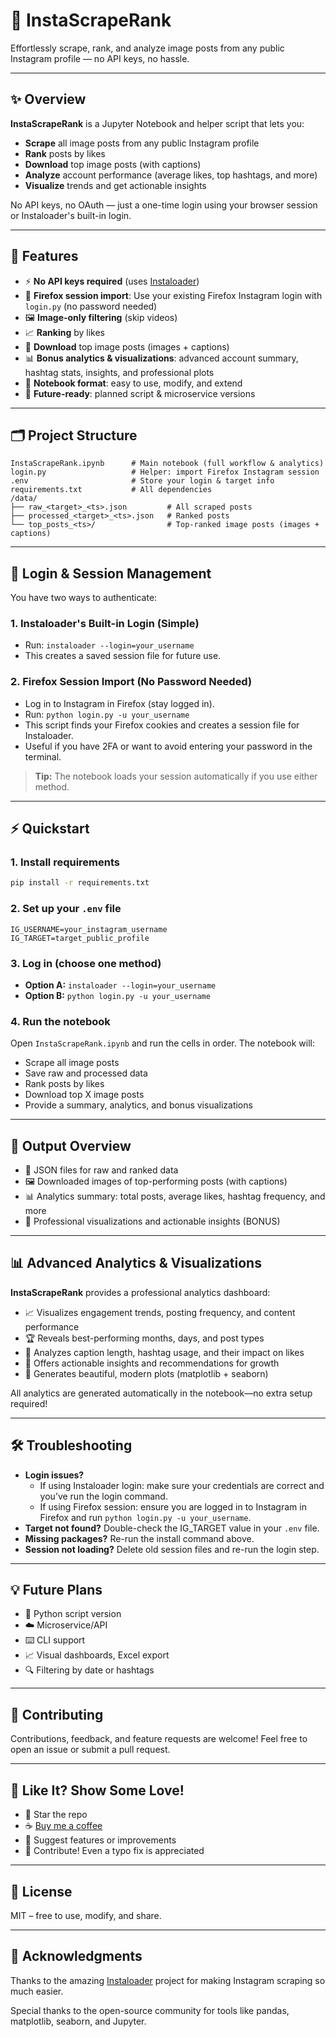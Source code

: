 # 📸 InstaScrapeRank

Effortlessly scrape, rank, and analyze image posts from any public Instagram profile — no API keys, no hassle.

---

## ✨ Overview

**InstaScrapeRank** is a Jupyter Notebook and helper script that lets you:
- **Scrape** all image posts from any public Instagram profile
- **Rank** posts by likes
- **Download** top image posts (with captions)
- **Analyze** account performance (average likes, top hashtags, and more)
- **Visualize** trends and get actionable insights

No API keys, no OAuth — just a one-time login using your browser session or Instaloader's built-in login.

---

## 🚀 Features

- ⚡ **No API keys required** (uses [Instaloader](https://instaloader.github.io/))
- 🦊 **Firefox session import**: Use your existing Firefox Instagram login with `login.py` (no password needed)
- 🖼️ **Image-only filtering** (skip videos)
- 📈 **Ranking** by likes
- 💾 **Download** top image posts (images + captions)
- 📊 **Bonus analytics & visualizations**: advanced account summary, hashtag stats, insights, and professional plots
- 📝 **Notebook format**: easy to use, modify, and extend
- 🔧 **Future-ready**: planned script & microservice versions

---

## 🗂️ Project Structure

```
InstaScrapeRank.ipynb      # Main notebook (full workflow & analytics)
login.py                   # Helper: import Firefox Instagram session
.env                       # Store your login & target info
requirements.txt           # All dependencies
/data/
├── raw_<target>_<ts>.json         # All scraped posts
├── processed_<target>_<ts>.json   # Ranked posts
└── top_posts_<ts>/                # Top-ranked image posts (images + captions)
```

---

## 🔐 Login & Session Management

You have two ways to authenticate:

### 1. Instaloader's Built-in Login (Simple)
- Run: `instaloader --login=your_username`
- This creates a saved session file for future use.

### 2. Firefox Session Import (No Password Needed)
- Log in to Instagram in Firefox (stay logged in).
- Run: `python login.py -u your_username`
- This script finds your Firefox cookies and creates a session file for Instaloader.
- Useful if you have 2FA or want to avoid entering your password in the terminal.

> **Tip:** The notebook loads your session automatically if you use either method.

---

## ⚡ Quickstart

### 1. Install requirements

```zsh
pip install -r requirements.txt
```

### 2. Set up your `.env` file

```
IG_USERNAME=your_instagram_username
IG_TARGET=target_public_profile
```

### 3. Log in (choose one method)
- **Option A:** `instaloader --login=your_username`
- **Option B:** `python login.py -u your_username`

### 4. Run the notebook

Open `InstaScrapeRank.ipynb` and run the cells in order. The notebook will:
- Scrape all image posts
- Save raw and processed data
- Rank posts by likes
- Download top X image posts
- Provide a summary, analytics, and bonus visualizations

---

## 📂 Output Overview

- 📄 JSON files for raw and ranked data
- 🖼️ Downloaded images of top-performing posts (with captions)
- 📊 Analytics summary: total posts, average likes, hashtag frequency, and more
- 🎨 Professional visualizations and actionable insights (BONUS)

---

## 📊 Advanced Analytics & Visualizations

**InstaScrapeRank** provides a professional analytics dashboard:

- 📈 Visualizes engagement trends, posting frequency, and content performance
- 🏆 Reveals best-performing months, days, and post types
- 📝 Analyzes caption length, hashtag usage, and their impact on likes
- 🔮 Offers actionable insights and recommendations for growth
- 🎨 Generates beautiful, modern plots (matplotlib + seaborn)

All analytics are generated automatically in the notebook—no extra setup required!

---

## 🛠️ Troubleshooting

- **Login issues?**
  - If using Instaloader login: make sure your credentials are correct and you’ve run the login command.
  - If using Firefox session: ensure you are logged in to Instagram in Firefox and run `python login.py -u your_username`.
- **Target not found?** Double-check the IG_TARGET value in your `.env` file.
- **Missing packages?** Re-run the install command above.
- **Session not loading?** Delete old session files and re-run the login step.

---

## 💡 Future Plans

- 🐍 Python script version
- ☁️ Microservice/API
- ⌨️ CLI support
- 📈 Visual dashboards, Excel export
- 🔍 Filtering by date or hashtags

---

## 🤝 Contributing

Contributions, feedback, and feature requests are welcome! Feel free to open an issue or submit a pull request.

---

## 💖 Like It? Show Some Love!

- 🌟 Star the repo
- ☕ [Buy me a coffee](https://www.coffeebede.com/a4rmin)
- 🧠 Suggest features or improvements
- 🤝 Contribute! Even a typo fix is appreciated

---

## 📃 License

MIT – free to use, modify, and share.

---

## 🙏 Acknowledgments

Thanks to the amazing [Instaloader](https://instaloader.github.io/) project for making Instagram scraping so much easier.

Special thanks to the open-source community for tools like pandas, matplotlib, seaborn, and Jupyter.

